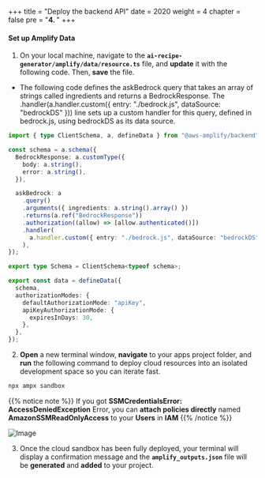 +++
title = "Deploy the backend API"
date = 2020
weight = 4
chapter = false
pre = "<b>4. </b>"
+++


#### Set up Amplify Data

1. On your local machine, navigate to the **`ai-recipe-generator/amplify/data/resource.ts`** file, and **update** it with the following code. Then, **save** the file.

- The following code defines the askBedrock query that takes an array of strings called ingredients and returns a BedrockResponse. The .handler(a.handler.custom({ entry: "./bedrock.js", dataSource: "bedrockDS" })) line sets up a custom handler for this query, defined in bedrock.js, using bedrockDS as its data source.

```typescript
import { type ClientSchema, a, defineData } from "@aws-amplify/backend";

const schema = a.schema({
  BedrockResponse: a.customType({
    body: a.string(),
    error: a.string(),
  }),

  askBedrock: a
    .query()
    .arguments({ ingredients: a.string().array() })
    .returns(a.ref("BedrockResponse"))
    .authorization((allow) => [allow.authenticated()])
    .handler(
      a.handler.custom({ entry: "./bedrock.js", dataSource: "bedrockDS" })
    ),
});

export type Schema = ClientSchema<typeof schema>;

export const data = defineData({
  schema,
  authorizationModes: {
    defaultAuthorizationMode: "apiKey",
    apiKeyAuthorizationMode: {
      expiresInDays: 30,
    },
  },
});
```

2. **Open** a new terminal window, **navigate** to your apps project folder, and **run** the following command to deploy cloud resources into an isolated development space so you can iterate fast.

```bash
npx ampx sandbox
```

{{% notice note %}}
If you got **SSMCredentialsError: AccessDeniedException** Error, you can **attach policies directly** named **AmazonSSMReadOnlyAccess** to your **Users** in **IAM**
{{% /notice %}}

![Image](/images/4-deploy-the-backend-api/addpolicy.png?width=40pc)

3. Once the cloud sandbox has been fully deployed, your terminal will display a confirmation message and the **`amplify_outputs.json`** file will be **generated** and **added** to your project. 